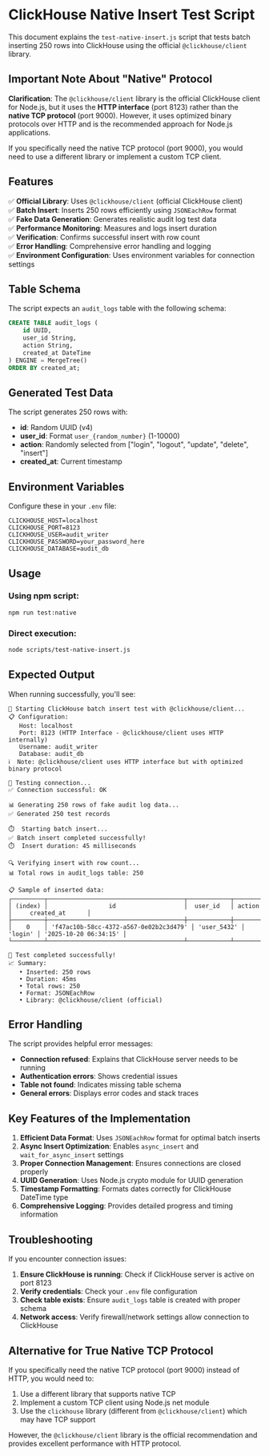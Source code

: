 # ClickHouse Native Insert Test Script

This document explains the `test-native-insert.js` script that tests batch inserting 250 rows into ClickHouse using the official `@clickhouse/client` library.

## Important Note About "Native" Protocol

**Clarification**: The `@clickhouse/client` library is the official ClickHouse client for Node.js, but it uses the **HTTP interface** (port 8123) rather than the **native TCP protocol** (port 9000). However, it uses optimized binary protocols over HTTP and is the recommended approach for Node.js applications.

If you specifically need the native TCP protocol (port 9000), you would need to use a different library or implement a custom TCP client.

## Features

✅ **Official Library**: Uses `@clickhouse/client` (official ClickHouse client)  
✅ **Batch Insert**: Inserts 250 rows efficiently using `JSONEachRow` format  
✅ **Fake Data Generation**: Generates realistic audit log test data  
✅ **Performance Monitoring**: Measures and logs insert duration  
✅ **Verification**: Confirms successful insert with row count  
✅ **Error Handling**: Comprehensive error handling and logging  
✅ **Environment Configuration**: Uses environment variables for connection settings  

## Table Schema

The script expects an `audit_logs` table with the following schema:

```sql
CREATE TABLE audit_logs (
    id UUID,
    user_id String,
    action String,
    created_at DateTime
) ENGINE = MergeTree()
ORDER BY created_at;
```

## Generated Test Data

The script generates 250 rows with:
- **id**: Random UUID (v4)
- **user_id**: Format `user_{random_number}` (1-10000)
- **action**: Randomly selected from ["login", "logout", "update", "delete", "insert"]
- **created_at**: Current timestamp

## Environment Variables

Configure these in your `.env` file:

```env
CLICKHOUSE_HOST=localhost
CLICKHOUSE_PORT=8123
CLICKHOUSE_USER=audit_writer
CLICKHOUSE_PASSWORD=your_password_here
CLICKHOUSE_DATABASE=audit_db
```

## Usage

### Using npm script:
```bash
npm run test:native
```

### Direct execution:
```bash
node scripts/test-native-insert.js
```

## Expected Output

When running successfully, you'll see:

```
🚀 Starting ClickHouse batch insert test with @clickhouse/client...
📋 Configuration:
   Host: localhost
   Port: 8123 (HTTP Interface - @clickhouse/client uses HTTP internally)
   Username: audit_writer
   Database: audit_db
ℹ️  Note: @clickhouse/client uses HTTP interface but with optimized binary protocol

🔗 Testing connection...
✅ Connection successful: OK

📊 Generating 250 rows of fake audit log data...
✅ Generated 250 test records

⏱️  Starting batch insert...
✅ Batch insert completed successfully!
⏱️  Insert duration: 45 milliseconds

🔍 Verifying insert with row count...
📊 Total rows in audit_logs table: 250

📋 Sample of inserted data:
┌─────────┬──────────────────────────────────────┬────────────┬────────┬─────────────────────┐
│ (index) │                 id                   │  user_id   │ action │     created_at      │
├─────────┼──────────────────────────────────────┼────────────┼────────┼─────────────────────┤
│    0    │ 'f47ac10b-58cc-4372-a567-0e02b2c3d479' │ 'user_5432' │ 'login' │ '2025-10-20 06:34:15' │
└─────────┴──────────────────────────────────────┴────────────┴────────┴─────────────────────┘

🎉 Test completed successfully!
📈 Summary:
   • Inserted: 250 rows
   • Duration: 45ms
   • Total rows: 250
   • Format: JSONEachRow
   • Library: @clickhouse/client (official)
```

## Error Handling

The script provides helpful error messages:

- **Connection refused**: Explains that ClickHouse server needs to be running
- **Authentication errors**: Shows credential issues
- **Table not found**: Indicates missing table schema
- **General errors**: Displays error codes and stack traces

## Key Features of the Implementation

1. **Efficient Data Format**: Uses `JSONEachRow` format for optimal batch inserts
2. **Async Insert Optimization**: Enables `async_insert` and `wait_for_async_insert` settings
3. **Proper Connection Management**: Ensures connections are closed properly
4. **UUID Generation**: Uses Node.js crypto module for UUID generation
5. **Timestamp Formatting**: Formats dates correctly for ClickHouse DateTime type
6. **Comprehensive Logging**: Provides detailed progress and timing information

## Troubleshooting

If you encounter connection issues:

1. **Ensure ClickHouse is running**: Check if ClickHouse server is active on port 8123
2. **Verify credentials**: Check your `.env` file configuration
3. **Check table exists**: Ensure `audit_logs` table is created with proper schema
4. **Network access**: Verify firewall/network settings allow connection to ClickHouse

## Alternative for True Native TCP Protocol

If you specifically need the native TCP protocol (port 9000) instead of HTTP, you would need to:

1. Use a different library that supports native TCP
2. Implement a custom TCP client using Node.js net module
3. Use the `clickhouse` library (different from `@clickhouse/client`) which may have TCP support

However, the `@clickhouse/client` library is the official recommendation and provides excellent performance with HTTP protocol.
